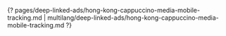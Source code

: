 {? pages/deep-linked-ads/hong-kong-cappuccino-media-mobile-tracking.md | multilang/deep-linked-ads/hong-kong-cappuccino-media-mobile-tracking.md ?}
